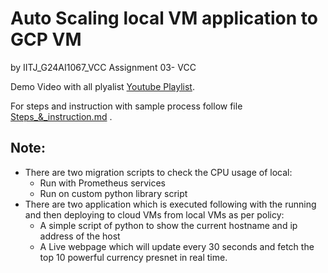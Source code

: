 # Auto Scaling local VM application to GCP VM
by IITJ_G24AI1067_VCC 
Assignment 03- VCC 

Demo Video with all plyalist [Youtube Playlist](https://youtube.com/playlist?list=PL_emJs1E9aDRaryfoBXLF718Bh8lmrRGe&si=3ObGE04Xivz-Z5bO).


For steps and instruction with sample process follow file [Steps_&_instruction.md](https://github.com/ashcrows/IITJ_G24AI1067_VCC3/blob/main/Steps_%26_instruction.md) .


## Note:
- There are two migration scripts to check the CPU usage of local:
  - Run with Prometheus services
  - Run on custom python library script
- There are two application which is executed following with the running and then deploying to cloud VMs from local VMs as per policy:
  - A simple script of python to show the current hostname and ip address of the host
  - A Live webpage which will update every 30 seconds and fetch the top 10 powerful currency presnet in real time.
